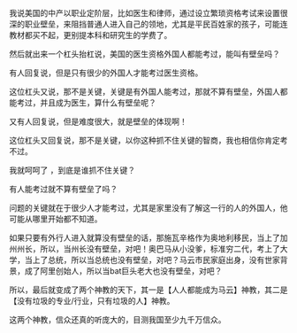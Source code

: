 <p data-pid="lssXRpBa">我说美国的中产以职业定阶层，比如医生和律师，通过设立繁琐资格考试来设置很深的职业壁垒，来阻挡普通人进入自己的领地，尤其是平民百姓家的孩子，可能连教材都买不起，更别提本科和研究生的学费了。</p><p data-pid="0UFIc136">然后就出来一个杠头抬杠说，美国的医生资格外国人都能考过，能叫有壁垒吗？</p><p data-pid="pJo86abS">有人回复说，但是只有很少的外国人才能考过医生资格。</p><p data-pid="OMtBNBq_">这位杠头又说，那不是关键，关键是有外国人能考过，那就不算有壁垒，外国人都能考过，并且成为医生，算什么有壁垒呢？</p><p data-pid="w-t0Cssz">又有人回复说，但是难度很大，就是壁垒的体现啊！</p><p data-pid="vKNRZmY9">这位杠头又回复说，那不是关键，以你这种抓不住关键的智商，我也相信你肯定考不过。</p><p data-pid="1f8M0fs3">我就呵呵了  ，到底是谁抓不住关键？</p><p data-pid="pMygdlsX">有人能考过就不算有壁垒了吗？</p><p data-pid="vgnXUtSx">问题的关键就在于很少人才能考过，尤其是家里没有了解这一行的人的外国人，他可能从哪里开始都不知道。</p><p data-pid="R90djz8Q">如果只要有外行人进入就算没有壁垒的话，那施瓦辛格作为奥地利移民，当上了加州州长，所以，当州长没有壁垒，对吧！奥巴马从小没爹，标准穷二代，考上了大学，当上了总统，所以当总统也没有壁垒，对吧？马云市民家庭出身，没有世家背景，成了阿里创始人，所以当bat巨头老大也没有壁垒，对吧？</p><p data-pid="8eXGF9pi">所以，最后就变成了两个神教的天下，其一是【人人都能成为马云】神教，其二是【没有垃圾的专业/行业，只有垃圾的人】神教。</p><p data-pid="IYADQrLU">这两个神教，信众还真的听庞大的，目测我国至少九千万信众。</p>